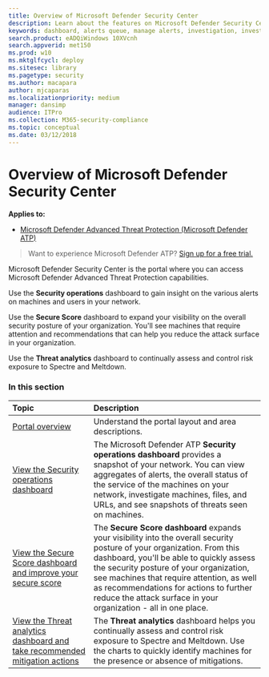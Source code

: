 ```yaml
---
title: Overview of Microsoft Defender Security Center
description: Learn about the features on Microsoft Defender Security Center, including how alerts work, and suggestions on how to investigate possible breaches and attacks.
keywords: dashboard, alerts queue, manage alerts, investigation, investigate alerts, investigate machines, submit files, deep analysis, high, medium, low, severity, ioc, ioa
search.product: eADQiWindows 10XVcnh
search.appverid: met150
ms.prod: w10
ms.mktglfcycl: deploy
ms.sitesec: library
ms.pagetype: security
ms.author: macapara
author: mjcaparas
ms.localizationpriority: medium
manager: dansimp
audience: ITPro
ms.collection: M365-security-compliance 
ms.topic: conceptual
ms.date: 03/12/2018
---
```


# Overview of Microsoft Defender Security Center

**Applies to:**

- [Microsoft Defender Advanced Threat Protection (Microsoft Defender ATP)](https://go.microsoft.com/fwlink/p/?linkid=2069559)

>Want to experience Microsoft Defender ATP? [Sign up for a free trial.](https://www.microsoft.com/en-us/WindowsForBusiness/windows-atp?ocid=docs-wdatp-usewdatp-abovefoldlink) 

Microsoft Defender Security Center is the portal where you can access Microsoft Defender Advanced Threat Protection capabilities. 

Use the **Security operations** dashboard to gain insight on the various alerts on machines and users in your network.

Use the **Secure Score** dashboard to expand your visibility on the overall security posture of your organization. You'll see machines that require attention and recommendations that can help you reduce the attack surface in your organization.

Use the **Threat analytics** dashboard to continually assess and control risk exposure to Spectre and Meltdown. 


### In this section

Topic | Description
:---|:---
[Portal overview](portal-overview.md) | Understand the portal layout and area descriptions.
[View the Security operations dashboard](security-operations-dashboard.md) | The Microsoft Defender ATP  **Security operations dashboard** provides a snapshot of your network. You can view aggregates of alerts, the overall status of the service of the machines on your network, investigate machines, files, and URLs, and see snapshots of threats seen on machines.
[View the Secure Score dashboard and improve your secure score](secure-score-dashboard.md) | The **Secure Score dashboard** expands your visibility into the overall security posture of your organization. From this dashboard, you'll be able to quickly assess the security posture of your organization, see machines that require attention, as well as recommendations for actions to further reduce the attack surface in your organization - all in one place.
[View the Threat analytics dashboard and take recommended mitigation actions](threat-analytics-dashboard.md) | The **Threat analytics** dashboard helps you continually assess and control risk exposure to Spectre and Meltdown. Use the charts to quickly identify machines for the presence or absence of mitigations.


